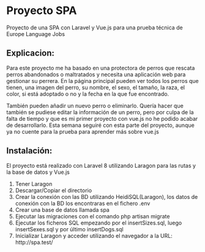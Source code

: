 # Proyecto SPA
<p>Proyecto de una SPA con Laravel y Vue.js para una prueba técnica de Europe Language Jobs</p>

<h2>Explicacion:</h2>
<p>Para este proyecto me ha basado en una protectora de perros que rescata perros abandonados o maltratados y necesita una aplicación web para gestionar su perrera. En la página principal pueden ver todos los perros que tienen, una imagen del perro, su nombre, el sexo, el tamaño, la raza, el color, si está adoptado o no y la fecha en la que fue encontrado.</p>
<p>También pueden añadir un nuevo perro o eliminarlo. Quería hacer que también se pudiese editar la información de un perro, pero por culpa de la falta de tiempo y que es mi primer proyecto con vue.js no he podido acabar de desarrollarlo. Esta semana seguiré con esta parte del proyecto, aunque ya no cuente para la prueba para aprender más sobre vue.js</p>

<h2>Instalación:</h2>
<p>El proyecto está realizado con Laravel 8 utilizando Laragon para las rutas y la base de datos y Vue.js<p>
<ol>
    <li>Tener Laragon</li>
    <li>Descargar/Copiar el directorio</li>
    <li>Crear la conexión con las BD utilizando HeidiSQL(Laragon), los datos de conexión con la BD los encontraras en el fichero .env</li>
    <li>Crear una base de datos llamada spa</li>
    <li>Ejecutar las migraciones con el comando php artisan migrate</li>
    <li>Ejecutar los ficheros SQL empezando por el insertSizes.sql, luego insertSexes.sql y por último insertDogs.sql</li>
    <li>Inicializar Laragon y acceder utilizando el navegador a la URL: http://spa.test/</li>
</ol>
